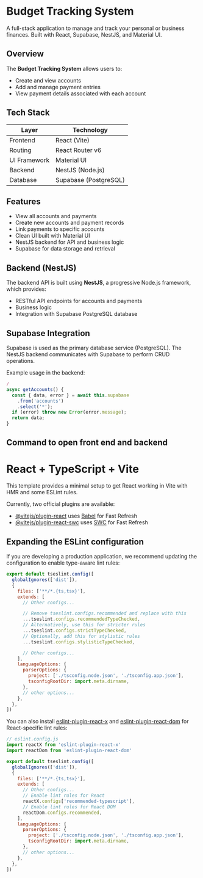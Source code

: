 # Budget Tracking System

A full-stack application to manage and track your personal or business finances. Built with React, Supabase, NestJS, and Material UI.

## Overview

The **Budget Tracking System** allows users to:

- Create and view accounts  
- Add and manage payment entries  
- View payment details associated with each account  


## Tech Stack

| Layer        | Technology         |
|--------------|--------------------|
| Frontend     | React (Vite)       |
| Routing      | React Router v6    |
| UI Framework | Material UI        |
| Backend      | NestJS (Node.js)   |
| Database     | Supabase (PostgreSQL) |

## Features

- View all accounts and payments  
- Create new accounts and payment records  
- Link payments to specific accounts  
- Clean UI built with Material UI  
- NestJS backend for API and business logic  
- Supabase for data storage and retrieval  

## Backend (NestJS)

The backend API is built using **NestJS**, a progressive Node.js framework, which provides:

- RESTful API endpoints for accounts and payments  
- Business logic 
- Integration with Supabase PostgreSQL database  

## Supabase Integration

Supabase is used as the primary database service (PostgreSQL). The NestJS backend communicates with Supabase to perform CRUD operations.

Example usage in the backend:

```ts
/
async getAccounts() {
  const { data, error } = await this.supabase
    .from('accounts')
    .select('*');
  if (error) throw new Error(error.message);
  return data;
}

```
## Command to open front end and backend

# React + TypeScript + Vite

This template provides a minimal setup to get React working in Vite with HMR and some ESLint rules.

Currently, two official plugins are available:

- [@vitejs/plugin-react](https://github.com/vitejs/vite-plugin-react/blob/main/packages/plugin-react) uses [Babel](https://babeljs.io/) for Fast Refresh
- [@vitejs/plugin-react-swc](https://github.com/vitejs/vite-plugin-react/blob/main/packages/plugin-react-swc) uses [SWC](https://swc.rs/) for Fast Refresh

## Expanding the ESLint configuration

If you are developing a production application, we recommend updating the configuration to enable type-aware lint rules:

```js
export default tseslint.config([
  globalIgnores(['dist']),
  {
    files: ['**/*.{ts,tsx}'],
    extends: [
      // Other configs...

      // Remove tseslint.configs.recommended and replace with this
      ...tseslint.configs.recommendedTypeChecked,
      // Alternatively, use this for stricter rules
      ...tseslint.configs.strictTypeChecked,
      // Optionally, add this for stylistic rules
      ...tseslint.configs.stylisticTypeChecked,

      // Other configs...
    ],
    languageOptions: {
      parserOptions: {
        project: ['./tsconfig.node.json', './tsconfig.app.json'],
        tsconfigRootDir: import.meta.dirname,
      },
      // other options...
    },
  },
])
```

You can also install [eslint-plugin-react-x](https://github.com/Rel1cx/eslint-react/tree/main/packages/plugins/eslint-plugin-react-x) and [eslint-plugin-react-dom](https://github.com/Rel1cx/eslint-react/tree/main/packages/plugins/eslint-plugin-react-dom) for React-specific lint rules:

```js
// eslint.config.js
import reactX from 'eslint-plugin-react-x'
import reactDom from 'eslint-plugin-react-dom'

export default tseslint.config([
  globalIgnores(['dist']),
  {
    files: ['**/*.{ts,tsx}'],
    extends: [
      // Other configs...
      // Enable lint rules for React
      reactX.configs['recommended-typescript'],
      // Enable lint rules for React DOM
      reactDom.configs.recommended,
    ],
    languageOptions: {
      parserOptions: {
        project: ['./tsconfig.node.json', './tsconfig.app.json'],
        tsconfigRootDir: import.meta.dirname,
      },
      // other options...
    },
  },
])



